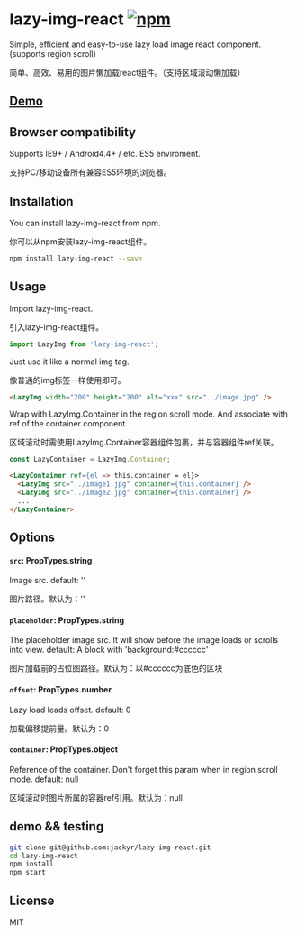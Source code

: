 # lazy-img-react [![npm](https://img.shields.io/npm/v/lazy-img-react.svg?style=flat-square)](https://www.npmjs.com/package/lazy-img-react)
Simple, efficient and easy-to-use lazy load image react component. (supports region scroll)

简单、高效、易用的图片懒加载react组件。（支持区域滚动懒加载）

## [Demo](https://jackyr.github.io/lazy-img-react/site/index.html)

## Browser compatibility
Supports IE9+ / Android4.4+ / etc. ES5 enviroment.

支持PC/移动设备所有兼容ES5环境的浏览器。

## Installation
You can install lazy-img-react from npm.

你可以从npm安装lazy-img-react组件。

```sh
npm install lazy-img-react --save
```

## Usage
Import lazy-img-react.

引入lazy-img-react组件。

```js
import LazyImg from 'lazy-img-react';
```

Just use it like a normal img tag.

像普通的img标签一样使用即可。

```html 
<LazyImg width="200" height="200" alt="xxx" src="../image.jpg" />
```

Wrap with LazyImg.Container in the region scroll mode. And associate with ref of the container component.

区域滚动时需使用LazyImg.Container容器组件包裹，并与容器组件ref关联。

```js
const LazyContainer = LazyImg.Container;
```
```html 
<LazyContainer ref={el => this.container = el}>
  <LazyImg src="../image1.jpg" container={this.container} />
  <LazyImg src="../image2.jpg" container={this.container} />
  ...
</LazyContainer>
```

## Options
#### `src`: PropTypes.string
Image src. default: ''

图片路径。默认为：''

#### `placeholder`: PropTypes.string
The placeholder image src. It will show before the image loads or scrolls into view. default: A block with 'background:#cccccc'

图片加载前的占位图路径。默认为：以#cccccc为底色的区块

#### `offset`: PropTypes.number
Lazy load leads offset. default: 0

加载偏移提前量。默认为：0

#### `container`: PropTypes.object
Reference of the container. Don't forget this param when in region scroll mode. default: null

区域滚动时图片所属的容器ref引用。默认为：null


## demo && testing
```sh
git clone git@github.com:jackyr/lazy-img-react.git
cd lazy-img-react
npm install
npm start
```

## License
MIT